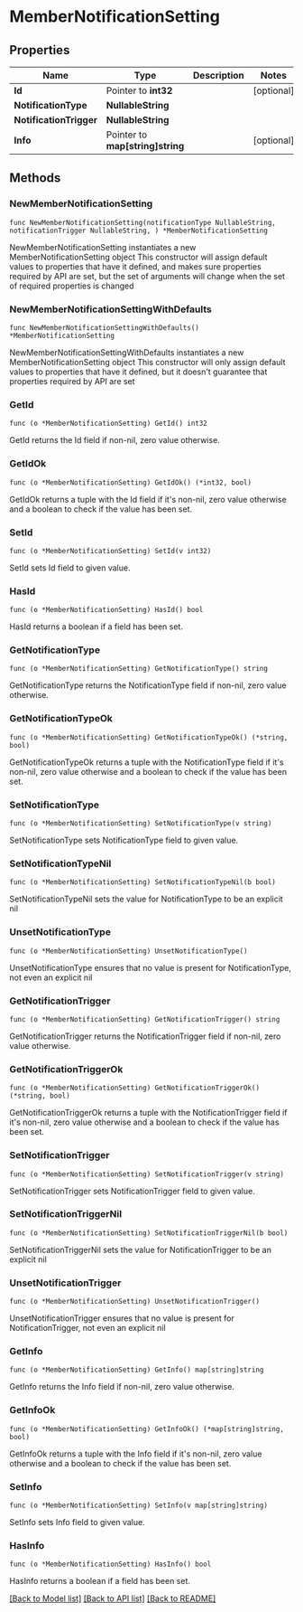 # MemberNotificationSetting

## Properties

Name | Type | Description | Notes
------------ | ------------- | ------------- | -------------
**Id** | Pointer to **int32** |  | [optional] 
**NotificationType** | **NullableString** |  | 
**NotificationTrigger** | **NullableString** |  | 
**Info** | Pointer to **map[string]string** |  | [optional] 

## Methods

### NewMemberNotificationSetting

`func NewMemberNotificationSetting(notificationType NullableString, notificationTrigger NullableString, ) *MemberNotificationSetting`

NewMemberNotificationSetting instantiates a new MemberNotificationSetting object
This constructor will assign default values to properties that have it defined,
and makes sure properties required by API are set, but the set of arguments
will change when the set of required properties is changed

### NewMemberNotificationSettingWithDefaults

`func NewMemberNotificationSettingWithDefaults() *MemberNotificationSetting`

NewMemberNotificationSettingWithDefaults instantiates a new MemberNotificationSetting object
This constructor will only assign default values to properties that have it defined,
but it doesn't guarantee that properties required by API are set

### GetId

`func (o *MemberNotificationSetting) GetId() int32`

GetId returns the Id field if non-nil, zero value otherwise.

### GetIdOk

`func (o *MemberNotificationSetting) GetIdOk() (*int32, bool)`

GetIdOk returns a tuple with the Id field if it's non-nil, zero value otherwise
and a boolean to check if the value has been set.

### SetId

`func (o *MemberNotificationSetting) SetId(v int32)`

SetId sets Id field to given value.

### HasId

`func (o *MemberNotificationSetting) HasId() bool`

HasId returns a boolean if a field has been set.

### GetNotificationType

`func (o *MemberNotificationSetting) GetNotificationType() string`

GetNotificationType returns the NotificationType field if non-nil, zero value otherwise.

### GetNotificationTypeOk

`func (o *MemberNotificationSetting) GetNotificationTypeOk() (*string, bool)`

GetNotificationTypeOk returns a tuple with the NotificationType field if it's non-nil, zero value otherwise
and a boolean to check if the value has been set.

### SetNotificationType

`func (o *MemberNotificationSetting) SetNotificationType(v string)`

SetNotificationType sets NotificationType field to given value.


### SetNotificationTypeNil

`func (o *MemberNotificationSetting) SetNotificationTypeNil(b bool)`

 SetNotificationTypeNil sets the value for NotificationType to be an explicit nil

### UnsetNotificationType
`func (o *MemberNotificationSetting) UnsetNotificationType()`

UnsetNotificationType ensures that no value is present for NotificationType, not even an explicit nil
### GetNotificationTrigger

`func (o *MemberNotificationSetting) GetNotificationTrigger() string`

GetNotificationTrigger returns the NotificationTrigger field if non-nil, zero value otherwise.

### GetNotificationTriggerOk

`func (o *MemberNotificationSetting) GetNotificationTriggerOk() (*string, bool)`

GetNotificationTriggerOk returns a tuple with the NotificationTrigger field if it's non-nil, zero value otherwise
and a boolean to check if the value has been set.

### SetNotificationTrigger

`func (o *MemberNotificationSetting) SetNotificationTrigger(v string)`

SetNotificationTrigger sets NotificationTrigger field to given value.


### SetNotificationTriggerNil

`func (o *MemberNotificationSetting) SetNotificationTriggerNil(b bool)`

 SetNotificationTriggerNil sets the value for NotificationTrigger to be an explicit nil

### UnsetNotificationTrigger
`func (o *MemberNotificationSetting) UnsetNotificationTrigger()`

UnsetNotificationTrigger ensures that no value is present for NotificationTrigger, not even an explicit nil
### GetInfo

`func (o *MemberNotificationSetting) GetInfo() map[string]string`

GetInfo returns the Info field if non-nil, zero value otherwise.

### GetInfoOk

`func (o *MemberNotificationSetting) GetInfoOk() (*map[string]string, bool)`

GetInfoOk returns a tuple with the Info field if it's non-nil, zero value otherwise
and a boolean to check if the value has been set.

### SetInfo

`func (o *MemberNotificationSetting) SetInfo(v map[string]string)`

SetInfo sets Info field to given value.

### HasInfo

`func (o *MemberNotificationSetting) HasInfo() bool`

HasInfo returns a boolean if a field has been set.


[[Back to Model list]](../README.md#documentation-for-models) [[Back to API list]](../README.md#documentation-for-api-endpoints) [[Back to README]](../README.md)


